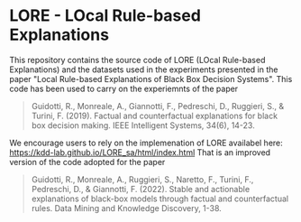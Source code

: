 # LORE - LOcal Rule-based Explanations

This repository contains the source code of LORE (LOcal Rule-based Explanations) and the datasets used in the experiments presented in the paper "Local Rule-based Explanations of Black Box Decision Systems".
This code has been used to carry on the experiemnts of the paper

> Guidotti, R., Monreale, A., Giannotti, F., Pedreschi, D., Ruggieri, S., & Turini, F. (2019). Factual and counterfactual explanations for black box decision making. IEEE Intelligent Systems, 34(6), 14-23.

We encourage users to rely on the implemenation of LORE availabel here: https://kdd-lab.github.io/LORE_sa/html/index.html
That is an improved version of the code adopted for the paper

> Guidotti, R., Monreale, A., Ruggieri, S., Naretto, F., Turini, F., Pedreschi, D., & Giannotti, F. (2022). Stable and actionable explanations of black-box models through factual and counterfactual rules. Data Mining and Knowledge Discovery, 1-38.
